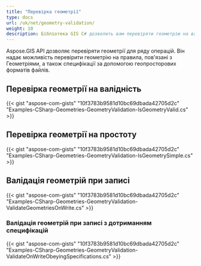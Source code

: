 ```yaml
---
title: "Перевірка геометрії"
type: docs
url: /uk/net/geometry-validation/
weight: 10
description: Бібліотека GIS C# дозволить вам перевіряти геометрію на валідність, для простих та валідованих геометрій під час запису з дотриманням специфікацій.
---
```


Aspose.GIS API дозволяє перевіряти геометрії для ряду операцій. Він надає можливість перевірити геометрію на правила, пов'язані з Геометріями, а також специфікації за допомогою геопросторових форматів файлів.
## **Перевірка геометрії на валідність**
{{< gist "aspose-com-gists" "10f3783b9581d10bc69dbada42705d2c" "Examples-CSharp-Geometries-GeometryValidation-IsGeometryValid.cs" >}}
## **Перевірка геометрії на простоту**
{{< gist "aspose-com-gists" "10f3783b9581d10bc69dbada42705d2c" "Examples-CSharp-Geometries-GeometryValidation-IsGeometrySimple.cs" >}}
## **Валідація геометрій при записі**
{{< gist "aspose-com-gists" "10f3783b9581d10bc69dbada42705d2c" "Examples-CSharp-Geometries-GeometryValidation-ValidateGeometriesOnWrite.cs" >}}
### **Валідація геометрій при записі з дотриманням специфікацій**
{{< gist "aspose-com-gists" "10f3783b9581d10bc69dbada42705d2c" "Examples-CSharp-Geometries-GeometryValidation-ValidateOnWriteObeyingSpecifications.cs" >}}
